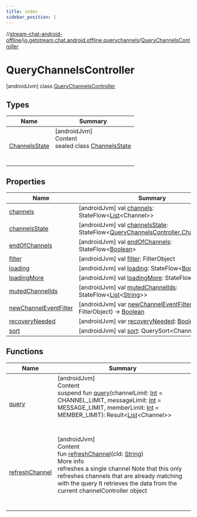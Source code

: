 ```yaml
---
title: index
sidebar_position: 1
---
```

//[stream-chat-android-offline](../../../index.md)/[io.getstream.chat.android.offline.querychannels](../index.md)/[QueryChannelsController](index.md)



# QueryChannelsController  
 [androidJvm] class [QueryChannelsController](index.md)   


## Types  
  
|  Name |  Summary | 
|---|---|
| <a name="io.getstream.chat.android.offline.querychannels/QueryChannelsController.ChannelsState///PointingToDeclaration/"></a>[ChannelsState](ChannelsState/index.md)| <a name="io.getstream.chat.android.offline.querychannels/QueryChannelsController.ChannelsState///PointingToDeclaration/"></a>[androidJvm]  <br/>Content  <br/>sealed class [ChannelsState](ChannelsState/index.md)  <br/><br/><br/>|


## Properties  
  
|  Name |  Summary | 
|---|---|
| <a name="io.getstream.chat.android.offline.querychannels/QueryChannelsController/channels/#/PointingToDeclaration/"></a>[channels](channels.md)| <a name="io.getstream.chat.android.offline.querychannels/QueryChannelsController/channels/#/PointingToDeclaration/"></a> [androidJvm] val [channels](channels.md): StateFlow&lt;[List](https://kotlinlang.org/api/latest/jvm/stdlib/kotlin.collections/-list/index.html)&lt;Channel&gt;&gt;   <br/>|
| <a name="io.getstream.chat.android.offline.querychannels/QueryChannelsController/channelsState/#/PointingToDeclaration/"></a>[channelsState](channelsState.md)| <a name="io.getstream.chat.android.offline.querychannels/QueryChannelsController/channelsState/#/PointingToDeclaration/"></a> [androidJvm] val [channelsState](channelsState.md): StateFlow&lt;[QueryChannelsController.ChannelsState](ChannelsState/index.md)&gt;   <br/>|
| <a name="io.getstream.chat.android.offline.querychannels/QueryChannelsController/endOfChannels/#/PointingToDeclaration/"></a>[endOfChannels](endOfChannels.md)| <a name="io.getstream.chat.android.offline.querychannels/QueryChannelsController/endOfChannels/#/PointingToDeclaration/"></a> [androidJvm] val [endOfChannels](endOfChannels.md): StateFlow&lt;[Boolean](https://kotlinlang.org/api/latest/jvm/stdlib/kotlin/-boolean/index.html)&gt;   <br/>|
| <a name="io.getstream.chat.android.offline.querychannels/QueryChannelsController/filter/#/PointingToDeclaration/"></a>[filter](filter.md)| <a name="io.getstream.chat.android.offline.querychannels/QueryChannelsController/filter/#/PointingToDeclaration/"></a> [androidJvm] val [filter](filter.md): FilterObject   <br/>|
| <a name="io.getstream.chat.android.offline.querychannels/QueryChannelsController/loading/#/PointingToDeclaration/"></a>[loading](loading.md)| <a name="io.getstream.chat.android.offline.querychannels/QueryChannelsController/loading/#/PointingToDeclaration/"></a> [androidJvm] val [loading](loading.md): StateFlow&lt;[Boolean](https://kotlinlang.org/api/latest/jvm/stdlib/kotlin/-boolean/index.html)&gt;   <br/>|
| <a name="io.getstream.chat.android.offline.querychannels/QueryChannelsController/loadingMore/#/PointingToDeclaration/"></a>[loadingMore](loadingMore.md)| <a name="io.getstream.chat.android.offline.querychannels/QueryChannelsController/loadingMore/#/PointingToDeclaration/"></a> [androidJvm] val [loadingMore](loadingMore.md): StateFlow&lt;[Boolean](https://kotlinlang.org/api/latest/jvm/stdlib/kotlin/-boolean/index.html)&gt;   <br/>|
| <a name="io.getstream.chat.android.offline.querychannels/QueryChannelsController/mutedChannelIds/#/PointingToDeclaration/"></a>[mutedChannelIds](mutedChannelIds.md)| <a name="io.getstream.chat.android.offline.querychannels/QueryChannelsController/mutedChannelIds/#/PointingToDeclaration/"></a> [androidJvm] val [mutedChannelIds](mutedChannelIds.md): StateFlow&lt;[List](https://kotlinlang.org/api/latest/jvm/stdlib/kotlin.collections/-list/index.html)&lt;[String](https://kotlinlang.org/api/latest/jvm/stdlib/kotlin/-string/index.html)&gt;&gt;   <br/>|
| <a name="io.getstream.chat.android.offline.querychannels/QueryChannelsController/newChannelEventFilter/#/PointingToDeclaration/"></a>[newChannelEventFilter](newChannelEventFilter.md)| <a name="io.getstream.chat.android.offline.querychannels/QueryChannelsController/newChannelEventFilter/#/PointingToDeclaration/"></a> [androidJvm] var [newChannelEventFilter](newChannelEventFilter.md): (Channel, FilterObject) -&gt; [Boolean](https://kotlinlang.org/api/latest/jvm/stdlib/kotlin/-boolean/index.html)   <br/>|
| <a name="io.getstream.chat.android.offline.querychannels/QueryChannelsController/recoveryNeeded/#/PointingToDeclaration/"></a>[recoveryNeeded](recoveryNeeded.md)| <a name="io.getstream.chat.android.offline.querychannels/QueryChannelsController/recoveryNeeded/#/PointingToDeclaration/"></a> [androidJvm] var [recoveryNeeded](recoveryNeeded.md): [Boolean](https://kotlinlang.org/api/latest/jvm/stdlib/kotlin/-boolean/index.html) = false   <br/>|
| <a name="io.getstream.chat.android.offline.querychannels/QueryChannelsController/sort/#/PointingToDeclaration/"></a>[sort](sort.md)| <a name="io.getstream.chat.android.offline.querychannels/QueryChannelsController/sort/#/PointingToDeclaration/"></a> [androidJvm] val [sort](sort.md): QuerySort&lt;Channel&gt;   <br/>|


## Functions  
  
|  Name |  Summary | 
|---|---|
| <a name="io.getstream.chat.android.offline.querychannels/QueryChannelsController/query/#kotlin.Int#kotlin.Int#kotlin.Int/PointingToDeclaration/"></a>[query](query.md)| <a name="io.getstream.chat.android.offline.querychannels/QueryChannelsController/query/#kotlin.Int#kotlin.Int#kotlin.Int/PointingToDeclaration/"></a>[androidJvm]  <br/>Content  <br/>suspend fun [query](query.md)(channelLimit: [Int](https://kotlinlang.org/api/latest/jvm/stdlib/kotlin/-int/index.html) = CHANNEL_LIMIT, messageLimit: [Int](https://kotlinlang.org/api/latest/jvm/stdlib/kotlin/-int/index.html) = MESSAGE_LIMIT, memberLimit: [Int](https://kotlinlang.org/api/latest/jvm/stdlib/kotlin/-int/index.html) = MEMBER_LIMIT): Result&lt;[List](https://kotlinlang.org/api/latest/jvm/stdlib/kotlin.collections/-list/index.html)&lt;Channel&gt;&gt;  <br/><br/><br/>|
| <a name="io.getstream.chat.android.offline.querychannels/QueryChannelsController/refreshChannel/#kotlin.String/PointingToDeclaration/"></a>[refreshChannel](refreshChannel.md)| <a name="io.getstream.chat.android.offline.querychannels/QueryChannelsController/refreshChannel/#kotlin.String/PointingToDeclaration/"></a>[androidJvm]  <br/>Content  <br/>fun [refreshChannel](refreshChannel.md)(cId: [String](https://kotlinlang.org/api/latest/jvm/stdlib/kotlin/-string/index.html))  <br/>More info  <br/>refreshes a single channel Note that this only refreshes channels that are already matching with the query It retrieves the data from the current channelController object  <br/><br/><br/>|

